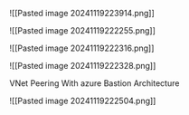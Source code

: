 ![[Pasted image 20241119223914.png]]

![[Pasted image 20241119222255.png]]


![[Pasted image 20241119222316.png]]


![[Pasted image 20241119222328.png]]

VNet Peering With azure Bastion Architecture

![[Pasted image 20241119222504.png]]
              